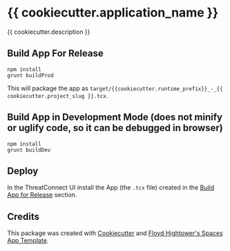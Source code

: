 # {{ cookiecutter.application_name }}

{{ cookiecutter.description }}

## Build App For Release

```
npm install
grunt buildProd
```

This will package the app as `target/{{cookiecutter.runtime_prefix}}_-_{{ cookiecutter.project_slug }}.tcx`.

## Build App in Development Mode (does not minify or uglify code, so it can be debugged in browser)

```
npm install
grunt buildDev
```

## Deploy
In the ThreatConnect UI install the App (the `.tcx` file) created in the [Build App for Release](#build-app-for-release) section.

## Credits

This package was created with [Cookiecutter](https://github.com/audreyr/cookiecutter) and [Floyd Hightower's Spaces App Template](https://github.com/fhightower-templates/threatconnect-spaces-template).
